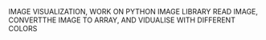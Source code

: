
IMAGE VISUALIZATION, WORK ON PYTHON IMAGE LIBRARY READ IMAGE, CONVERTTHE IMAGE TO ARRAY, AND VIDUALISE WITH DIFFERENT COLORS
